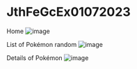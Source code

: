 # JthFeGcEx01072023

Home
![image](https://github.com/JoelTarzan/jth-fe-gc-ex01-07-2023/assets/45524750/889a0dde-c6cf-4d70-957e-129689a27b63)

List of Pokémon random
![image](https://github.com/JoelTarzan/jth-fe-gc-ex01-07-2023/assets/45524750/8e5d126f-4cf9-4410-bca5-0566c3f2027f)

Details of Pokémon
![image](https://github.com/JoelTarzan/jth-fe-gc-ex01-07-2023/assets/45524750/f9a6e831-7268-41b4-8192-a6fcefcfd092)
